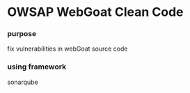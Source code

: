 # OWSAP WebGoat Clean Code
### purpose
fix vulnerabilities in webGoat source code

### using framework
sonarqube
